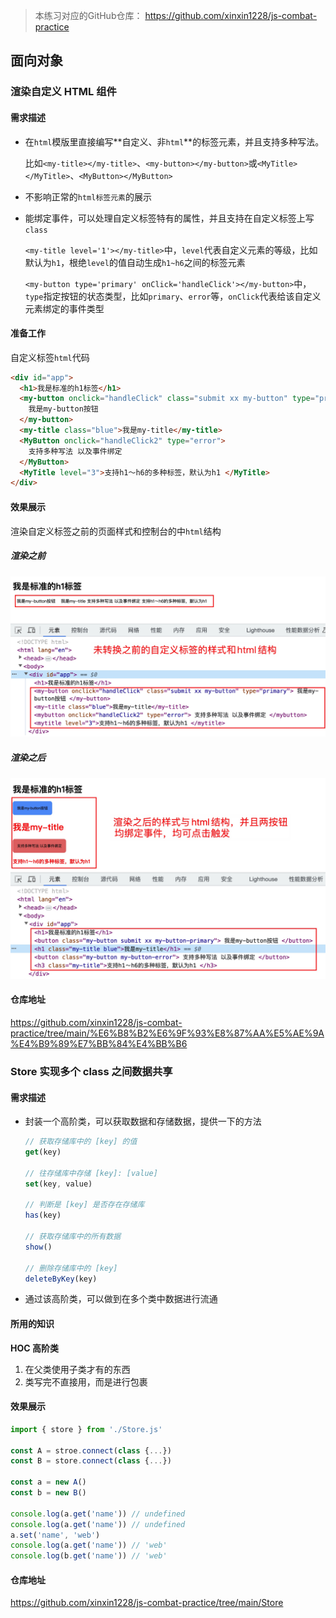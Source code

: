 > 本练习对应的GitHub仓库： https://github.com/xinxin1228/js-combat-practice

## 面向对象

### 渲染自定义 HTML 组件

#### 需求描述

- 在`html`模版里直接编写**自定义、非`html`**的标签元素，并且支持多种写法。

  比如`<my-title></my-title>`、`<my-button></my-button>`或`<MyTitle></MyTitle>`、`<MyButton></MyButton>`

- 不影响正常的`html标签元素`的展示

- 能绑定事件，可以处理自定义标签特有的属性，并且支持在自定义标签上写`class`

  `<my-title level='1'></my-title>`中，`level`代表自定义元素的等级，比如默认为`h1`，根绝`level`的值自动生成`h1~h6`之间的标签元素

  `<my-button type='primary' onClick='handleClick'></my-button>`中，`type`指定按钮的状态类型，比如`primary`、`error`等，`onClick`代表给该自定义元素绑定的事件类型

#### 准备工作

自定义标签`html`代码

```html
<div id="app">
  <h1>我是标准的h1标签</h1>
  <my-button onclick="handleClick" class="submit xx my-button" type="primary">
    我是my-button按钮
  </my-button>
  <my-title class="blue">我是my-title</my-title>
  <MyButton onclick="handleClick2" type="error">
    支持多种写法 以及事件绑定
  </MyButton>
  <MyTitle level="3">支持h1～h6的多种标签，默认为h1 </MyTitle>
</div>
```

#### 效果展示

渲染自定义标签之前的页面样式和控制台的中`html`结构

##### 渲染之前

![渲染之前](../image/前端笔记/24.jpg)

##### 渲染之后

![渲染之后](../image/前端笔记/25.jpg)

#### 仓库地址

https://github.com/xinxin1228/js-combat-practice/tree/main/%E6%B8%B2%E6%9F%93%E8%87%AA%E5%AE%9A%E4%B9%89%E7%BB%84%E4%BB%B6

### Store 实现多个 class 之间数据共享

#### 需求描述

- 封装一个高阶类，可以获取数据和存储数据，提供一下的方法

  ```js
  // 获取存储库中的 [key] 的值
  get(key)
  
  // 往存储库中存储 [key]: [value]
  set(key, value)
  
  // 判断是 [key] 是否存在存储库
  has(key)
  
  // 获取存储库中的所有数据
  show()
  
  // 删除存储库中的 [key]
  deleteByKey(key)
  ```

  

- 通过该高阶类，可以做到在多个类中数据进行流通

#### 所用的知识

**HOC 高阶类**

1. 在父类使用子类才有的东西
2. 类写完不直接用，而是进行包裹

#### 效果展示

```js
import { store } from './Store.js'

const A = stroe.connect(class {...})
const B = store.connect(class {...})

const a = new A()
const b = new B()

console.log(a.get('name')) // undefined
console.log(a.get('name')) // undefined
a.set('name', 'web')
console.log(a.get('name')) // 'web'
console.log(b.get('name')) // 'web'
```

#### 仓库地址

https://github.com/xinxin1228/js-combat-practice/tree/main/Store
